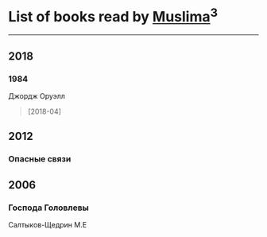 # List of books read by [Muslima](https://www.facebook.com/app_scoped_user_id/1867395113473883/)<sup>3</sup>
---

## 2018

### 1984
Джордж Оруэлл
> [2018-04] 



## 2012

### Опасные связи



## 2006

### Господа Головлевы
Салтыков-Щедрин М.Е



